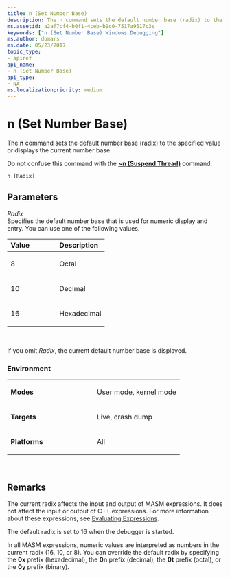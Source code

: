 ```yaml
---
title: n (Set Number Base)
description: The n command sets the default number base (radix) to the specified value or displays the current number base.Do not confuse this command with the ~n (Suspend Thread) command.
ms.assetid: a2af7cf4-b0f1-4ceb-b9c0-7517a9517c3e
keywords: ["n (Set Number Base) Windows Debugging"]
ms.author: domars
ms.date: 05/23/2017
topic_type:
- apiref
api_name:
- n (Set Number Base)
api_type:
- NA
ms.localizationpriority: medium
---
```


# n (Set Number Base)


The **n** command sets the default number base (radix) to the specified value or displays the current number base.

Do not confuse this command with the [**~n (Suspend Thread)**](-n--suspend-thread-.md) command.

```dbgcmd
n [Radix]
```

## <span id="ddk_cmd_set_number_base_dbg"></span><span id="DDK_CMD_SET_NUMBER_BASE_DBG"></span>Parameters


<span id="_______Radix______"></span><span id="_______radix______"></span><span id="_______RADIX______"></span> *Radix*   
Specifies the default number base that is used for numeric display and entry. You can use one of the following values.

<table>
<colgroup>
<col width="50%" />
<col width="50%" />
</colgroup>
<thead>
<tr class="header">
<th align="left">Value</th>
<th align="left">Description</th>
</tr>
</thead>
<tbody>
<tr class="odd">
<td align="left"><p>8</p></td>
<td align="left"><p>Octal</p></td>
</tr>
<tr class="even">
<td align="left"><p>10</p></td>
<td align="left"><p>Decimal</p></td>
</tr>
<tr class="odd">
<td align="left"><p>16</p></td>
<td align="left"><p>Hexadecimal</p></td>
</tr>
</tbody>
</table>

 

If you omit *Radix*, the current default number base is displayed.

### <span id="Environment"></span><span id="environment"></span><span id="ENVIRONMENT"></span>Environment

<table>
<colgroup>
<col width="50%" />
<col width="50%" />
</colgroup>
<tbody>
<tr class="odd">
<td align="left"><p><strong>Modes</strong></p></td>
<td align="left"><p>User mode, kernel mode</p></td>
</tr>
<tr class="even">
<td align="left"><p><strong>Targets</strong></p></td>
<td align="left"><p>Live, crash dump</p></td>
</tr>
<tr class="odd">
<td align="left"><p><strong>Platforms</strong></p></td>
<td align="left"><p>All</p></td>
</tr>
</tbody>
</table>

 

Remarks
-------

The current radix affects the input and output of MASM expressions. It does not affect the input or output of C++ expressions. For more information about these expressions, see [Evaluating Expressions](evaluating-expressions.md).

The default radix is set to 16 when the debugger is started.

In all MASM expressions, numeric values are interpreted as numbers in the current radix (16, 10, or 8). You can override the default radix by specifying the **0x** prefix (hexadecimal), the **0n** prefix (decimal), the **0t** prefix (octal), or the **0y** prefix (binary).

 

 





